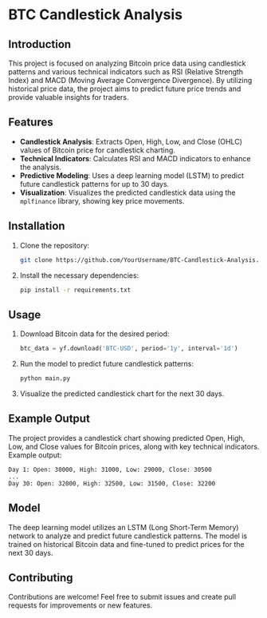 # BTC Candlestick Analysis

## Introduction
This project is focused on analyzing Bitcoin price data using candlestick patterns and various technical indicators such as RSI (Relative Strength Index) and MACD (Moving Average Convergence Divergence). By utilizing historical price data, the project aims to predict future price trends and provide valuable insights for traders.

## Features
- **Candlestick Analysis**: Extracts Open, High, Low, and Close (OHLC) values of Bitcoin price for candlestick charting.
- **Technical Indicators**: Calculates RSI and MACD indicators to enhance the analysis.
- **Predictive Modeling**: Uses a deep learning model (LSTM) to predict future candlestick patterns for up to 30 days.
- **Visualization**: Visualizes the predicted candlestick data using the `mplfinance` library, showing key price movements.

## Installation
1. Clone the repository:
   ```bash
   git clone https://github.com/YourUsername/BTC-Candlestick-Analysis.git
   ```
2. Install the necessary dependencies:
   ```bash
   pip install -r requirements.txt
   ```

## Usage
1. Download Bitcoin data for the desired period:
   ```python
   btc_data = yf.download('BTC-USD', period='1y', interval='1d')
   ```
2. Run the model to predict future candlestick patterns:
   ```bash
   python main.py
   ```
3. Visualize the predicted candlestick chart for the next 30 days.

## Example Output
The project provides a candlestick chart showing predicted Open, High, Low, and Close values for Bitcoin prices, along with key technical indicators. Example output:
```
Day 1: Open: 30000, High: 31000, Low: 29000, Close: 30500
...
Day 30: Open: 32000, High: 32500, Low: 31500, Close: 32200
```

## Model
The deep learning model utilizes an LSTM (Long Short-Term Memory) network to analyze and predict future candlestick patterns. The model is trained on historical Bitcoin data and fine-tuned to predict prices for the next 30 days.

## Contributing
Contributions are welcome! Feel free to submit issues and create pull requests for improvements or new features.
